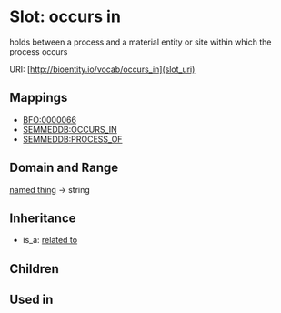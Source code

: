 # Slot: occurs in


holds between a process and a material entity or site within which the process occurs

URI: [http://bioentity.io/vocab/occurs_in](slot_uri)
## Mappings

 * [BFO:0000066](http://purl.obolibrary.org/obo/BFO_0000066)
 * [SEMMEDDB:OCCURS_IN](http://purl.obolibrary.org/obo/SEMMEDDB_OCCURS_IN)
 * [SEMMEDDB:PROCESS_OF](http://purl.obolibrary.org/obo/SEMMEDDB_PROCESS_OF)
## Domain and Range

[named thing](NamedThing.md) -> string
## Inheritance

 *  is_a: [related to](related_to.md)
## Children

## Used in

